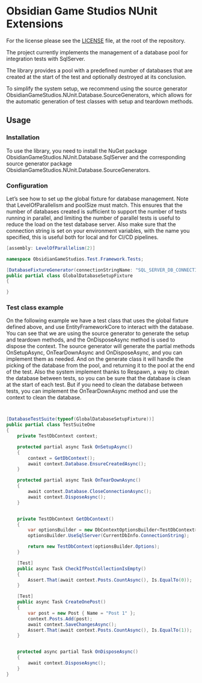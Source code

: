 # Obsidian Game Studios NUnit Extensions

For the license please see the [LICENSE](LICENSE) file, at the root of the repository.

The project currently implements the management of a database pool for integration tests with SqlServer.

The library provides a pool with a predefined number of databases that are created at the start of the test and optionally destroyed at its conclusion.

To simplify the system setup, we recommend using the source generator ObsidianGameStudios.NUnit.Database.SourceGenerators, which allows for the automatic generation of test classes with setup and teardown methods.


## Usage

### Installation
To use the library, you need to install the NuGet package ObsidianGameStudios.NUnit.Database.SqlServer and the corresponding source generator package ObsidianGameStudios.NUnit.Database.SourceGenerators.

### Configuration

Let’s see how to set up the global fixture for database management. 
Note that LevelOfParallelism and poolSize must match. 
This ensures that the number of databases created is sufficient to support the number of tests running in parallel, and limiting the number of parallel tests is useful to reduce the load on the test database server.
Also make sure that the connection string is set on your environment variables, with the name you specified, this is useful both for local and for CI/CD pipelines.

```csharp
[assembly: LevelOfParallelism(2)]

namespace ObsidianGameStudios.Test.Framework.Tests;

[DatabaseFixtureGenerator(connectionStringName: "SQL_SERVER_DB_CONNECTION_STRING", provider: DatabaseProvider.SqlServer, poolSize: 2, dropDatabase: false)]
public partial class GlobalDatabaseSetupFixture
{

}
```

### Test class example

On the following example we have a test class that uses the global fixture defined above, and use EntityFrameworkCore to interact with the database.
You can see that we are using the source generator to generate the setup and teardown methods, and the OnDisposeAsync method is used to dispose the context.
The source generator will generate the partial methods OnSetupAsync, OnTearDownAsync and OnDisposeAsync, and you can implement them as needed.
And on the generate class it will handle the picking of the database from the pool, and returning it to the pool at the end of the test.
Also the system implement thanks to Respawn, a way to clean the database between tests, so you can be sure that the database is clean at the start of each test.
But if you need to clean the database between tests, you can implement the OnTearDownAsync method and use the context to clean the database.

```csharp


[DatabaseTestSuite(typeof(GlobalDatabaseSetupFixture))]
public partial class TestSuiteOne
{
    private TestDbContext context;

    protected partial async Task OnSetupAsync()
    {
        context = GetDbContext();
        await context.Database.EnsureCreatedAsync();
    }

    protected partial async Task OnTearDownAsync()
    { 
        await context.Database.CloseConnectionAsync();
        await context.DisposeAsync();
    }


    private TestDbContext GetDbContext()
    {
        var optionsBuilder = new DbContextOptionsBuilder<TestDbContext>();
        optionsBuilder.UseSqlServer(CurrentDbInfo.ConnectionString);

        return new TestDbContext(optionsBuilder.Options);
    }

    [Test]
    public async Task CheckIfPostCollectionIsEmpty()
    {
        Assert.That(await context.Posts.CountAsync(), Is.EqualTo(0));
    }

    [Test]
    public async Task CreateOnePost()
    {
        var post = new Post { Name = "Post 1" };
        context.Posts.Add(post);
        await context.SaveChangesAsync();
        Assert.That(await context.Posts.CountAsync(), Is.EqualTo(1));
    }


    protected async partial Task OnDisposeAsync()
    {
        await context.DisposeAsync();
    }
}
```